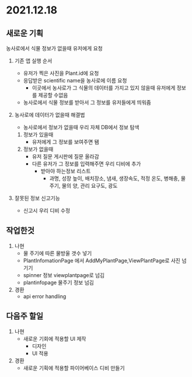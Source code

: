 # 2021.12.18

## 새로운 기획

농사로에서 식물 정보가 없을때 유저에게 요청

1. 기존 앱 실행 순서

    - 유저가 찍은 사진을 Plant.id에 요청
    - 응답받은 scientific name을 농사로에 이름 요청
        - 이곳에서 농사로가 그 식물의 데이터를 가지고 있지 않을때 유저에게 정보를 제공할 수없음
    - 농사로에서 식물 정보를 받아서 그 정보를 유저들에게 띄워줌

2. 농사로에 데이터가 없을때 해결법

    - 농사로에서 정보가 없을때 우리 자체 DB에서 정보 탐색

    1. 정보가 있을때
        - 유저에게 그 정보를 보여주면 됌
    2. 정보가 없을때
        - 유저 질문 게시판에 질문 올라감
        - 다른 유저가 그 정보를 입력해주면 우리 디비에 추가
            - 받아야 하는정보 리스트
                - 과명, 성장 높이, 배치장소, 냄새, 생장속도, 적정 온도, 병해충, 물주기, 물의 양, 관리 요구도, 광도

3. 잘못된 정보 신고기능
    - 신고시 우리 디비 수정

## 작업한것

1. 나현
    - 물 주기에 따른 물방울 갯수 넣기
    - PlantInfomationPage 에서 AddMyPlantPage,ViewPlantPage로 사진 넘기기
    - spinner 정보 viewplantpage로 넘김
    - plantinfopage 물주기 정보 넘김
2. 경환
    - api error handling

## 다음주 할일

1. 나현
    - 새로운 기회에 적용할 UI 제작
        - 디자인
        - UI 적용
2. 경환
    - 새로운 기획에 적용할 파이어베이스 디비 만들기
